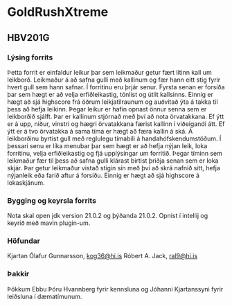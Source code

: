 # GoldRushXtreme
## HBV201G
### Lýsing forrits
Þetta forrit er einfaldur leikur þar sem leikmaður getur fært lítinn kall um leikborð. Leikmaður á að safna gulli með kallinum og fær hann eitt
stig fyrir hvert gull sem hann safnar. Í forritinu eru þrjár senur. Fyrsta senan er forsíða þar sem hægt er að velja erfiðleikastig, tónlist og útlit
kallsinns. Einnig er hægt að sjá highscore frá öðrum leikjatilraunum og auðvitað ýta á takka til þess að hefja leikinn. Þegar leikur er hafin opnast 
önnur senna sem er leikborðið sjálft. Þar er kallinum stjórnað með því að nota örvatakkana. Ef ýtt er á upp, niður, vinstri og hægri örvatakkana færist 
kallinn í viðeigandi átt. Ef ýtt er á tvo örvatakka á sama tíma er hægt að færa kallin á ská. Á leikborðinu byrtist gull með reglulegu tímabili á 
handahófskendumstöðum. Í þessari senu er líka menubar þar sem hægt er að hefja nýjan leik, loka forritinu, velja erfiðleikastig og fjá upplýsingar um 
forritið. Þegar tíminn sem leikmaður fær til þess að safna gulli klárast birtist þriðja senan sem er loka skjár. Þar getur leikmaður vistað stigin sín 
með því að skrá nafnið sitt, hefja nýjanleik eða farið aftur á forsíðu. Einnig er hægt að sjá highscore á lokaskjánum.

### Bygging og keyrsla forrits
Nota skal open jdk version 21.0.2 og þýðanda 21.0.2. Opnist í intellij og keyrið með mavin plugin-um.

### Höfundar
Kjartan Ólafur Gunnarsson, kog36@hi.is
Róbert A. Jack, ral9@hi.is

### Þakkir
Þökkum Ebbu Þóru Hvannberg fyrir kennsluna og Jóhanni Kjartanssyni fyrir leiðsluna í dæmatímunum.
